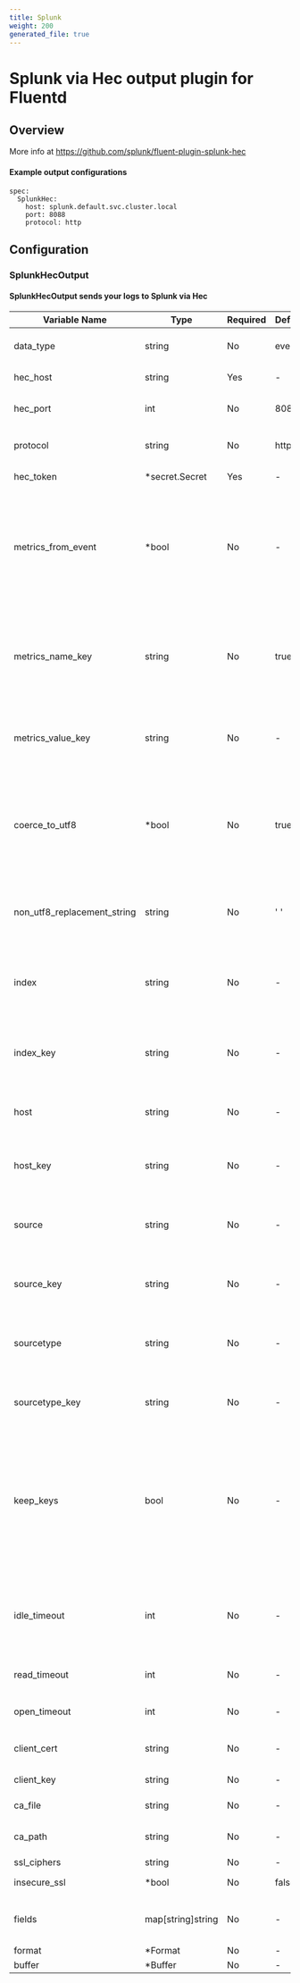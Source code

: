 ```yaml
---
title: Splunk
weight: 200
generated_file: true
---
```


# Splunk via Hec output plugin for Fluentd
## Overview
More info at https://github.com/splunk/fluent-plugin-splunk-hec

 #### Example output configurations
 ```
 spec:
   SplunkHec:
     host: splunk.default.svc.cluster.local
     port: 8088
     protocol: http
 ```

## Configuration
### SplunkHecOutput
#### SplunkHecOutput sends your logs to Splunk via Hec

| Variable Name | Type | Required | Default | Description |
|---|---|---|---|---|
| data_type | string | No |  event | The type of data that will be sent to Sumo Logic, either event or metric <br> |
| hec_host | string | Yes | - | You can specify SplunkHec host by this parameter.<br> |
| hec_port | int | No |  8088 | The port number for the Hec token or the Hec load balancer. <br> |
| protocol | string | No |  https | This is the protocol to use for calling the Hec API. Available values are: http, https. <br> |
| hec_token | *secret.Secret | Yes | - | Identifier for the Hec token.<br>[Secret](../secret/)<br> |
| metrics_from_event | *bool | No | - | When data_type is set to "metric", the ingest API will treat every key-value pair in the input event as a metric name-value pair. Set metrics_from_event to false to disable this behavior and use metric_name_key and metric_value_key to define metrics. (Default:true)<br> |
| metrics_name_key | string | No |  true | Field name that contains the metric name. This parameter only works in conjunction with the metrics_from_event parameter. When this prameter is set, the metrics_from_event parameter is automatically set to false. <br> |
| metrics_value_key | string | No | - | Field name that contains the metric value, this parameter is required when metric_name_key is configured.<br> |
| coerce_to_utf8 | *bool | No |  true | Indicates whether to allow non-UTF-8 characters in user logs. If set to true, any non-UTF-8 character is replaced by the string specified in non_utf8_replacement_string. If set to false, the Ingest API errors out any non-UTF-8 characters. .<br> |
| non_utf8_replacement_string | string | No |  ' ' | If coerce_to_utf8 is set to true, any non-UTF-8 character is replaced by the string you specify in this parameter. .<br> |
| index | string | No | - | Identifier for the Splunk index to be used for indexing events. If this parameter is not set, the indexer is chosen by HEC. Cannot set both index and index_key parameters at the same time.<br> |
| index_key | string | No | - | The field name that contains the Splunk index name. Cannot set both index and index_key parameters at the same time.<br> |
| host | string | No | - | The host location for events. Cannot set both host and host_key parameters at the same time. (Default:hostname)<br> |
| host_key | string | No | - | Key for the host location. Cannot set both host and host_key parameters at the same time.<br> |
| source | string | No | - | The source field for events. If this parameter is not set, the source will be decided by HEC. Cannot set both source and source_key parameters at the same time.<br> |
| source_key | string | No | - | Field name to contain source. Cannot set both source and source_key parameters at the same time.<br> |
| sourcetype | string | No | - | The sourcetype field for events. When not set, the sourcetype is decided by HEC. Cannot set both source and source_key parameters at the same time.<br> |
| sourcetype_key | string | No | - | Field name that contains the sourcetype. Cannot set both source and source_key parameters at the same time.<br> |
| keep_keys | bool | No | - | By default, all the fields used by the *_key parameters are removed from the original input events. To change this behavior, set this parameter to true. This parameter is set to false by default. When set to true, all fields defined in index_key, host_key, source_key, sourcetype_key, metric_name_key, and metric_value_key are saved in the original event.<br> |
| idle_timeout | int | No | - | If a connection has not been used for this number of seconds it will automatically be reset upon the next use to avoid attempting to send to a closed connection. nil means no timeout.<br> |
| read_timeout | int | No | - | The amount of time allowed between reading two chunks from the socket.<br> |
| open_timeout | int | No | - | The amount of time to wait for a connection to be opened.<br> |
| client_cert | string | No | - | The path to a file containing a PEM-format CA certificate for this client.<br> |
| client_key | string | No | - | The private key for this client.'<br> |
| ca_file | string | No | - | The path to a file containing a PEM-format CA certificate.<br> |
| ca_path | string | No | - | The path to a directory containing CA certificates in PEM format.<br> |
| ssl_ciphers | string | No | - | List of SSL ciphers allowed.<br> |
| insecure_ssl | *bool | No | false | Indicates if insecure SSL connection is allowed <br> |
| fields | map[string]string | No | - | In this case, parameters inside <fields> are used as indexed fields and removed from the original input events<br> |
| format | *Format | No | - | [Format](../format/)<br> |
| buffer | *Buffer | No | - | [Buffer](../buffer/)<br> |
